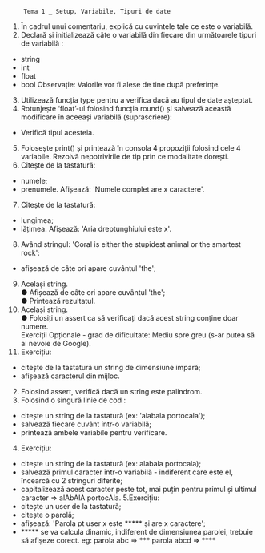         Tema 1 _ Setup, Variabile, Tipuri de date


1. În cadrul unui comentariu, explică cu cuvintele tale ce este o variabilă.
2. Declară și initializează câte o variabilă din fiecare din următoarele tipuri de
variabilă :
- string
- int
- float
- bool
Observație: Valorile vor fi alese de tine după preferințe.
3. Utilizează funcția type pentru a verifica dacă au tipul de date așteptat.
4. Rotunjește ‘float’-ul folosind funcția round() și salvează această modificare în
aceeași variabilă (suprascriere):
- Verifică tipul acesteia.
5. Folosește print() și printează în consola 4 propoziții folosind cele 4 variabile.
Rezolvă nepotrivirile de tip prin ce modalitate dorești.
6. Citește de la tastatură:
- numele;
- prenumele.
Afișează: 'Numele complet are x caractere'.
7. Citește de la tastatură:
- lungimea;
- lățimea.
Afișează: 'Aria dreptunghiului este x'.
8. Având stringul: 'Coral is either the stupidest animal or the smartest rock':
- afișează de câte ori apare cuvântul 'the';
9. Același string.\
● Afișează de câte ori apare cuvântul 'the';\
● Printează rezultatul.
10. Același string.\
● Folosiți un assert ca să verificați dacă acest string conține doar numere.\
Exerciții Opționale - grad de dificultate: Mediu spre greu (s-ar putea să ai
nevoie de Google).
1. Exercițiu:
- citește de la tastatură un string de dimensiune impară;
- afișează caracterul din mijloc.
2. Folosind assert, verifică dacă un string este palindrom.
3. Folosind o singură linie de cod :
- citește un string de la tastatură (ex: 'alabala portocala');
- salvează fiecare cuvânt într-o variabilă;
- printează ambele variabile pentru verificare.
4. Exercițiu:
- citește un string de la tastatură (ex: alabala portocala);
- salvează primul caracter într-o variabilă - indiferent care este el, încearcă
cu 2 stringuri diferite;
- capitalizează acest caracter peste tot, mai puțin pentru primul și ultimul
caracter => alAbAlA portocAla.
5.Exercițiu:
- citește un user de la tastatură;
- citește o parolă;
- afișează: 'Parola pt user x este ***** și are x caractere';
- ***** se va calcula dinamic, indiferent de dimensiunea parolei, trebuie să
afișeze corect.
eg: parola abc => ***
parola abcd => ****
